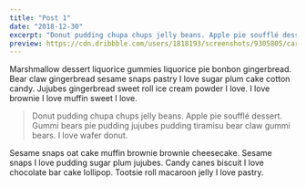 ```yaml
---
title: "Post 1"
date: "2018-12-30"
excerpt: "Donut pudding chupa chups jelly beans. Apple pie soufflé dessert. Gummi bears pie pudding jujubes pudding tiramisu bear claw gummi bears. I love wafer donut."
preview: https://cdn.dribbble.com/users/1818193/screenshots/9305805/card_ui_2x.jpg
---
```


Marshmallow dessert liquorice gummies liquorice pie bonbon gingerbread. Bear claw gingerbread sesame snaps pastry I love sugar plum cake cotton candy. Jujubes gingerbread sweet roll ice cream powder I love. I love brownie I love muffin sweet I love.

> Donut pudding chupa chups jelly beans. Apple pie soufflé dessert. Gummi bears pie pudding jujubes pudding tiramisu bear claw gummi bears. I love wafer donut.

Sesame snaps oat cake muffin brownie brownie cheesecake. Sesame snaps I love pudding sugar plum jujubes. Candy canes biscuit I love chocolate bar cake lollipop. Tootsie roll macaroon jelly I love pastry.